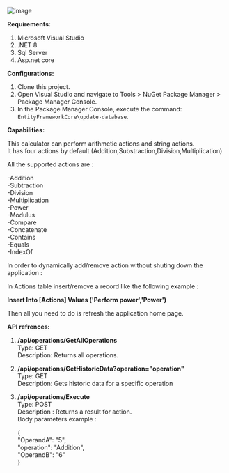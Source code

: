 
![image](https://github.com/elad11310/SimpleCalculator/assets/57447475/7f69ef1f-45fc-4ddf-99ab-c084c0f886fa)



**Requirements:**    

1) Microsoft Visual Studio   
2) .NET 8   
3) Sql Server   
4) Asp.net core  

**Configurations:**  

1. Clone this project.  
2. Open Visual Studio and navigate to Tools > NuGet Package Manager > Package Manager Console.  
3. In the Package Manager Console, execute the command: `EntityFrameworkCore\update-database`.  


**Capabilities:**   

This calculator can perform arithmetic actions and string actions.  
It has four actions by default (Addition,Substraction,Division,Multiplication)  

All the supported actions are :  

   -Addition   
   -Subtraction    
   -Division    
   -Multiplication    
   -Power    
   -Modulus    
   -Compare    
   -Concatenate    
   -Contains    
   -Equals    
   -IndexOf    

In order to dynamically add/remove action without shuting down the application :  

In Actions table insert/remove a record like the following example :   

  **Insert Into [Actions] Values ('Perform power','Power')**  

Then all you need to do is refresh the application home page.  

**API refrences:**  

1) **/api/operations/GetAllOperations**  
   Type: GET  
   Description: Returns all operations.  
   
2) **/api/operations/GetHistoricData?operation="operation"**  
   Type: GET  
   Description: Gets historic data for a specific operation  

3) **/api/operations/Execute**  
   Type: POST  
   Description : Returns a result for action.  
   Body parameters example :  
     
   {  
   "OperandA": "5",  
   "operation": "Addition",  
   "OperandB": "6"  
   }  


